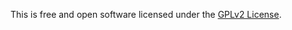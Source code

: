 This is free and open software licensed under the [GPLv2 License](http://www.gnu.org/licenses/gpl-2.0.html).
